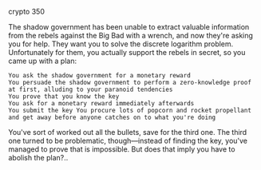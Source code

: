 crypto 350

The shadow government has been unable to extract valuable information from the rebels against the Big Bad with a wrench, and now they're asking you for help. They want you to solve the discrete logarithm problem. Unfortunately for them, you actually support the rebels in secret, so you came up with a plan:

    You ask the shadow government for a monetary reward
    You persuade the shadow government to perform a zero-knowledge proof at first, alluding to your paranoid tendencies
    You prove that you know the key
    You ask for a monetary reward immediately afterwards
    You submit the key You procure lots of popcorn and rocket propellant and get away before anyone catches on to what you're doing

You've sort of worked out all the bullets, save for the third one. The third one turned to be problematic, though—instead of finding the key, you've managed to prove that is impossible. But does that imply you have to abolish the plan?..
